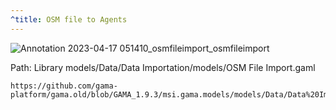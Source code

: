 ```yaml
---
^title: OSM file to Agents
---
```


![Annotation 2023-04-17 051410_osmfileimport_osmfileimport](https://user-images.githubusercontent.com/4437331/232370440-1fb49e4f-b7c1-4cb4-bbce-c800a3d9deac.png)

Path: Library models/Data/Data Importation/models/OSM File Import.gaml


```gaml reference
https://github.com/gama-platform/gama.old/blob/GAMA_1.9.3/msi.gama.models/models/Data/Data%20Importation/models/OSM%20File%20Import.gaml
```
